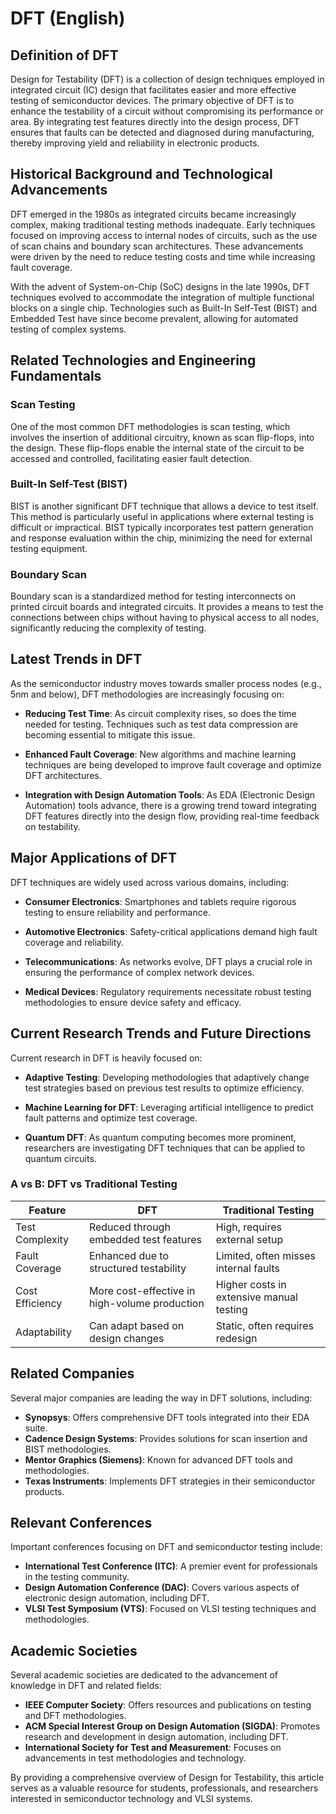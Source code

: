# DFT (English)

## Definition of DFT

Design for Testability (DFT) is a collection of design techniques employed in integrated circuit (IC) design that facilitates easier and more effective testing of semiconductor devices. The primary objective of DFT is to enhance the testability of a circuit without compromising its performance or area. By integrating test features directly into the design process, DFT ensures that faults can be detected and diagnosed during manufacturing, thereby improving yield and reliability in electronic products.

## Historical Background and Technological Advancements

DFT emerged in the 1980s as integrated circuits became increasingly complex, making traditional testing methods inadequate. Early techniques focused on improving access to internal nodes of circuits, such as the use of scan chains and boundary scan architectures. These advancements were driven by the need to reduce testing costs and time while increasing fault coverage.

With the advent of System-on-Chip (SoC) designs in the late 1990s, DFT techniques evolved to accommodate the integration of multiple functional blocks on a single chip. Technologies such as Built-In Self-Test (BIST) and Embedded Test have since become prevalent, allowing for automated testing of complex systems.

## Related Technologies and Engineering Fundamentals

### Scan Testing

One of the most common DFT methodologies is scan testing, which involves the insertion of additional circuitry, known as scan flip-flops, into the design. These flip-flops enable the internal state of the circuit to be accessed and controlled, facilitating easier fault detection. 

### Built-In Self-Test (BIST)

BIST is another significant DFT technique that allows a device to test itself. This method is particularly useful in applications where external testing is difficult or impractical. BIST typically incorporates test pattern generation and response evaluation within the chip, minimizing the need for external testing equipment.

### Boundary Scan

Boundary scan is a standardized method for testing interconnects on printed circuit boards and integrated circuits. It provides a means to test the connections between chips without having to physical access to all nodes, significantly reducing the complexity of testing.

## Latest Trends in DFT

As the semiconductor industry moves towards smaller process nodes (e.g., 5nm and below), DFT methodologies are increasingly focusing on:

- **Reducing Test Time**: As circuit complexity rises, so does the time needed for testing. Techniques such as test data compression are becoming essential to mitigate this issue.
  
- **Enhanced Fault Coverage**: New algorithms and machine learning techniques are being developed to improve fault coverage and optimize DFT architectures.

- **Integration with Design Automation Tools**: As EDA (Electronic Design Automation) tools advance, there is a growing trend toward integrating DFT features directly into the design flow, providing real-time feedback on testability.

## Major Applications of DFT

DFT techniques are widely used across various domains, including:

- **Consumer Electronics**: Smartphones and tablets require rigorous testing to ensure reliability and performance.
  
- **Automotive Electronics**: Safety-critical applications demand high fault coverage and reliability.

- **Telecommunications**: As networks evolve, DFT plays a crucial role in ensuring the performance of complex network devices.

- **Medical Devices**: Regulatory requirements necessitate robust testing methodologies to ensure device safety and efficacy.

## Current Research Trends and Future Directions

Current research in DFT is heavily focused on:

- **Adaptive Testing**: Developing methodologies that adaptively change test strategies based on previous test results to optimize efficiency.

- **Machine Learning for DFT**: Leveraging artificial intelligence to predict fault patterns and optimize test coverage.

- **Quantum DFT**: As quantum computing becomes more prominent, researchers are investigating DFT techniques that can be applied to quantum circuits.

### A vs B: DFT vs Traditional Testing

| Feature                | DFT                                   | Traditional Testing                  |
|-----------------------|---------------------------------------|-------------------------------------|
| Test Complexity       | Reduced through embedded test features | High, requires external setup        |
| Fault Coverage        | Enhanced due to structured testability | Limited, often misses internal faults |
| Cost Efficiency       | More cost-effective in high-volume production | Higher costs in extensive manual testing |
| Adaptability          | Can adapt based on design changes    | Static, often requires redesign      |

## Related Companies

Several major companies are leading the way in DFT solutions, including:

- **Synopsys**: Offers comprehensive DFT tools integrated into their EDA suite.
- **Cadence Design Systems**: Provides solutions for scan insertion and BIST methodologies.
- **Mentor Graphics (Siemens)**: Known for advanced DFT tools and methodologies.
- **Texas Instruments**: Implements DFT strategies in their semiconductor products.

## Relevant Conferences

Important conferences focusing on DFT and semiconductor testing include:

- **International Test Conference (ITC)**: A premier event for professionals in the testing community.
- **Design Automation Conference (DAC)**: Covers various aspects of electronic design automation, including DFT.
- **VLSI Test Symposium (VTS)**: Focused on VLSI testing techniques and methodologies.

## Academic Societies

Several academic societies are dedicated to the advancement of knowledge in DFT and related fields:

- **IEEE Computer Society**: Offers resources and publications on testing and DFT methodologies.
- **ACM Special Interest Group on Design Automation (SIGDA)**: Promotes research and development in design automation, including DFT.
- **International Society for Test and Measurement**: Focuses on advancements in test methodologies and technology.

By providing a comprehensive overview of Design for Testability, this article serves as a valuable resource for students, professionals, and researchers interested in semiconductor technology and VLSI systems.